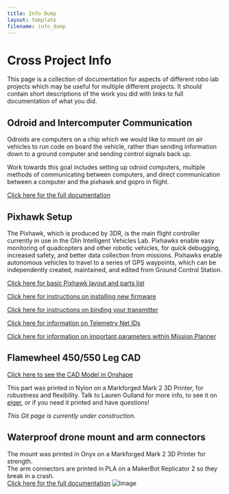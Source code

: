 ```yaml
---
title: Info Dump
layout: template
filename: info_dump
--- 
```


# Cross Project Info
This page is a collection of documentation for aspects of different robo lab projects which may be useful for multiple different projects.  It should contain short descriptions of the work you did with links to full documentation of what you did.

## Odroid and Intercomputer Communication
Odroids are computers on a chip which we would like to mount on air vehicles to run code on board the vehicle, rather than sending information down to a ground computer and sending control signals back up.

Work towards this goal includes setting up odroid computers, multiple methods of communicating between computers, and direct communication between a computer and the pixhawk and gopro in flight.

[Click here for the full documentation](Odroid_Setup)

## Pixhawk Setup
The Pixhawk, which is produced by 3DR, is the main flight controller currently in use in the Olin Intelligent Vehicles Lab. Pixhawks enable easy monitoring of quadcopters and other robotic vehicles, for quick debugging, increased safety, and better data collection from missions. Pixhawks enable autonomous vehicles to travel to a series of GPS waypoints, which can be independently created, maintained, and edited from Ground Control Station.

[Click here for basic Pixhawk layout and parts list](pixhawk_setup)

[Click here for instructions on installing new firmware](http://ardupilot.org/copter/docs/common-loading-firmware-onto-pixhawk.html)

[Click here for instructions on binding your transmitter](binding_transmitters)

[Click here for information on Telemetry Net IDs](net_ids)

[Click here for information on important parameters within Mission Planner](important_params)

## Flamewheel 450/550 Leg CAD
[Click here to see the CAD Model in Onshape](https://cad.onshape.com/documents/0b143637ae8ff380afb1463d/w/cd78b157d9237b7e200847d2/e/3c4aa47134e51d3430e6769a)

This part was printed in Nylon on a Markforged Mark 2 3D Printer, for robustness and flexibility. Talk to Lauren Gulland for more info, to see it on [eiger](https://www.eiger.io), or if you need it printed and have questions!

*This Git page is currently under construction.*

## Waterproof drone mount and arm connectors
The mount was printed in Onyx on a Markforged Mark 2 3D Printer for strength.  
The arm connectors are printed in PLA on a MakerBot Replicator 2 so they break in a crash.  
[Click here for the full documentation](https://github.com/olinrobotics/Waterproof-Multirotors)
![Image](../images/image.jpg?raw=true)
